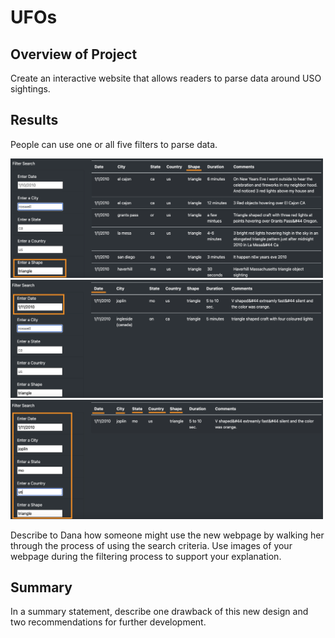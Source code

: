 # UFOs

## Overview of Project
Create an interactive website that allows readers to parse data around USO sightings.

## Results
People can use one or all five filters to parse data.

<img src="https://github.com/juliomeza/UFOs/blob/main/img/shape.png" width="500">
<img src="https://github.com/juliomeza/UFOs/blob/main/img/date.png" width="500">
<img src="https://github.com/juliomeza/UFOs/blob/main/img/all.png" width="500">


Describe to Dana how someone might use the new webpage by walking her through the process of using the search criteria. Use images of your webpage during the filtering process to support your explanation.

## Summary
In a summary statement, describe one drawback of this new design and two recommendations for further development.
